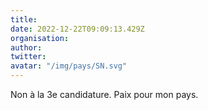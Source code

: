```yaml
---
title: 
date: 2022-12-22T09:09:13.429Z
organisation: 
author: 
twitter: 
avatar: "/img/pays/SN.svg"
---
```


Non à la 3e candidature. Paix pour mon pays.